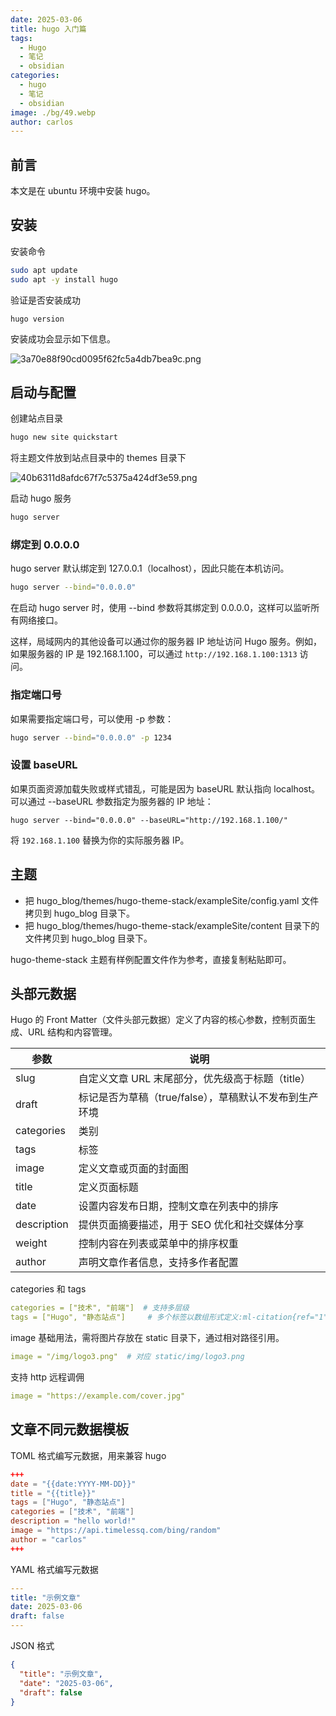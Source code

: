 ```yaml
---
date: 2025-03-06
title: hugo 入门篇
tags:
  - Hugo
  - 笔记
  - obsidian
categories:
  - hugo
  - 笔记
  - obsidian
image: ./bg/49.webp
author: carlos
---
```


## 前言

本文是在 ubuntu 环境中安装 hugo。

## 安装

安装命令

```sh
sudo apt update
sudo apt -y install hugo
```

验证是否安装成功

```
hugo version
```

安装成功会显示如下信息。

![3a70e88f90cd0095f62fc5a4db7bea9c.png](../_resources/3a70e88f90cd0095f62fc5a4db7bea9c.png)

## 启动与配置

创建站点目录

```sh
hugo new site quickstart
```

将主题文件放到站点目录中的 themes 目录下

![40b6311d8afdc67f7c5375a424df3e59.png](../_resources/40b6311d8afdc67f7c5375a424df3e59.png)

启动 hugo 服务

```sh
hugo server
```

### 绑定到 0.0.0.0

hugo server 默认绑定到 127.0.0.1（localhost），因此只能在本机访问。

```sh
hugo server --bind="0.0.0.0"
```

在启动 hugo server 时，使用 --bind 参数将其绑定到 0.0.0.0，这样可以监听所有网络接口。

这样，局域网内的其他设备可以通过你的服务器 IP 地址访问 Hugo 服务。例如，如果服务器的 IP 是 192.168.1.100，可以通过 `http://192.168.1.100:1313` 访问。

### 指定端口号

如果需要指定端口号，可以使用 -p 参数：

```sh
hugo server --bind="0.0.0.0" -p 1234
```

### 设置 baseURL

如果页面资源加载失败或样式错乱，可能是因为 baseURL 默认指向 localhost。可以通过 --baseURL 参数指定为服务器的 IP 地址：

```
hugo server --bind="0.0.0.0" --baseURL="http://192.168.1.100/"
```

将 `192.168.1.100` 替换为你的实际服务器 IP。

## 主题

- 把 hugo_blog/themes/hugo-theme-stack/exampleSite/config.yaml 文件拷贝到 hugo_blog 目录下。
- 把 hugo_blog/themes/hugo-theme-stack/exampleSite/content 目录下的文件拷贝到 hugo_blog 目录下。

hugo-theme-stack 主题有样例配置文件作为参考，直接复制粘贴即可。

## 头部元数据

Hugo 的 ‌Front Matter‌（文件头部元数据）定义了内容的核心参数，控制页面生成、URL 结构和内容管理。

| 参数          | 说明                                |
| ----------- | --------------------------------- |
| slug        | 自定义文章 URL 末尾部分，优先级高于标题（title）‌    |
| draft       | 标记是否为草稿（true/false），草稿默认不发布到生产环境‌ |
| categories  | 类别                                |
| tags        | 标签                                |
| image       | 定义文章或页面的封面图                       |
| title‌      | 定义页面标题                            |
| date        | 设置内容发布日期，控制文章在列表中的排序              |
| description | 提供页面摘要描述，用于 SEO 优化和社交媒体分享         |
| weight      | 控制内容在列表或菜单中的排序权重                  |
| author      | 声明文章作者信息，支持多作者配置                  |

categories 和 tags

```yaml
categories = ["技术", "前端"]  # 支持多层级  
tags = ["Hugo", "静态站点"]     # 多个标签以数组形式定义‌:ml-citation{ref="1" data="citationList"}  
```

image 基础用法，需将图片存放在 static 目录下，通过相对路径引用‌。

```yaml
image = "/img/logo3.png"  # 对应 static/img/logo3.png  
```

支持 http 远程调佣

```yaml
image = "https://example.com/cover.jpg"
```

## 文章不同元数据模板

‌TOML 格式‌编写元数据，用来兼容 hugo

```toml
+++
date = "{{date:YYYY-MM-DD}}"
title = "{{title}}"
tags = ["Hugo", "静态站点"]
categories = ["技术", "前端"]
description = "hello world!"
image = "https://api.timelessq.com/bing/random"
author = "carlos"
+++
```

YAML 格式‌编写元数据

```yaml
---
title: "示例文章"
date: 2025-03-06
draft: false
---
```

JSON 格式

```json
{
  "title": "示例文章",
  "date": "2025-03-06",
  "draft": false
}
```